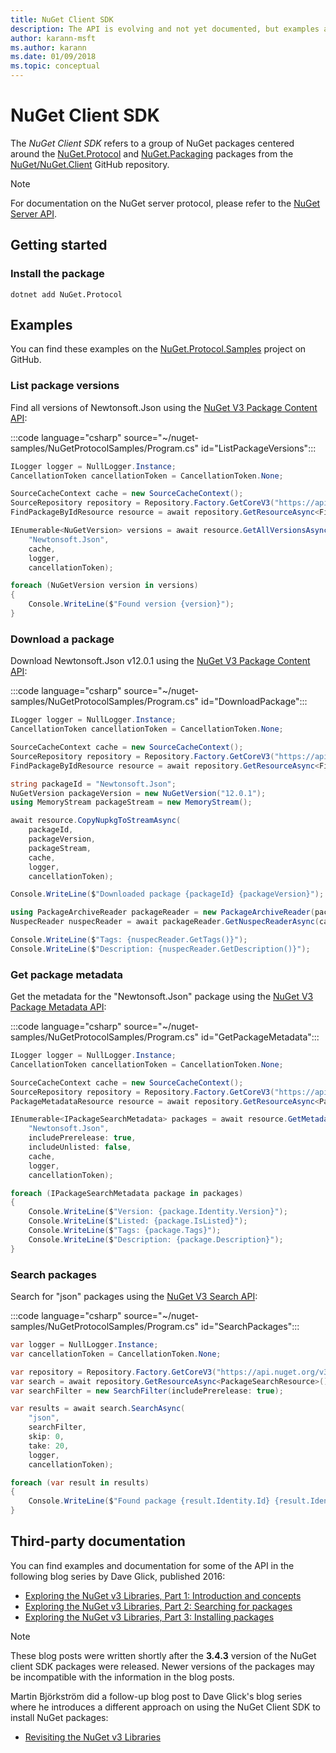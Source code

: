 ```yaml
---
title: NuGet Client SDK
description: The API is evolving and not yet documented, but examples are available on Dave Glick's blog.
author: karann-msft
ms.author: karann
ms.date: 01/09/2018
ms.topic: conceptual
---
```


# NuGet Client SDK

The *NuGet Client SDK* refers to a group of NuGet packages centered around the [NuGet.Protocol](https://www.nuget.org/packages/NuGet.Protocol) and [NuGet.Packaging](https://www.nuget.org/packages/NuGet.Packaging) packages from the [NuGet/NuGet.Client](https://github.com/NuGet/NuGet.Client) GitHub repository.

> [!Note]
>  For documentation on the NuGet server protocol, please refer to the [NuGet Server API](~/api/overview.md).

## Getting started

### Install the package

```
dotnet add NuGet.Protocol
```

## Examples

You can find these examples on the [NuGet.Protocol.Samples](TODO) project on GitHub.

### List package versions

Find all versions of Newtonsoft.Json using the [NuGet V3 Package Content API](../api/package-base-address-resource.md#enumerate-package-versions):

:::code language="csharp" source="~/nuget-samples/NuGetProtocolSamples/Program.cs" id="ListPackageVersions":::

```csharp
ILogger logger = NullLogger.Instance;
CancellationToken cancellationToken = CancellationToken.None;

SourceCacheContext cache = new SourceCacheContext();
SourceRepository repository = Repository.Factory.GetCoreV3("https://api.nuget.org/v3/index.json");
FindPackageByIdResource resource = await repository.GetResourceAsync<FindPackageByIdResource>();

IEnumerable<NuGetVersion> versions = await resource.GetAllVersionsAsync(
    "Newtonsoft.Json",
    cache,
    logger,
    cancellationToken);

foreach (NuGetVersion version in versions)
{
    Console.WriteLine($"Found version {version}");
}
```

### Download a package

Download Newtonsoft.Json v12.0.1 using the [NuGet V3 Package Content API](../api/package-base-address-resource.md):

:::code language="csharp" source="~/nuget-samples/NuGetProtocolSamples/Program.cs" id="DownloadPackage":::

```csharp
ILogger logger = NullLogger.Instance;
CancellationToken cancellationToken = CancellationToken.None;

SourceCacheContext cache = new SourceCacheContext();
SourceRepository repository = Repository.Factory.GetCoreV3("https://api.nuget.org/v3/index.json");
FindPackageByIdResource resource = await repository.GetResourceAsync<FindPackageByIdResource>();

string packageId = "Newtonsoft.Json";
NuGetVersion packageVersion = new NuGetVersion("12.0.1");
using MemoryStream packageStream = new MemoryStream();

await resource.CopyNupkgToStreamAsync(
    packageId,
    packageVersion,
    packageStream,
    cache,
    logger,
    cancellationToken);

Console.WriteLine($"Downloaded package {packageId} {packageVersion}");

using PackageArchiveReader packageReader = new PackageArchiveReader(packageStream);
NuspecReader nuspecReader = await packageReader.GetNuspecReaderAsync(cancellationToken);

Console.WriteLine($"Tags: {nuspecReader.GetTags()}");
Console.WriteLine($"Description: {nuspecReader.GetDescription()}");
```

### Get package metadata 

Get the metadata for the "Newtonsoft.Json" package using the [NuGet V3 Package Metadata API](../api/registration-base-url-resource.md):

:::code language="csharp" source="~/nuget-samples/NuGetProtocolSamples/Program.cs" id="GetPackageMetadata":::

```csharp
ILogger logger = NullLogger.Instance;
CancellationToken cancellationToken = CancellationToken.None;

SourceCacheContext cache = new SourceCacheContext();
SourceRepository repository = Repository.Factory.GetCoreV3("https://api.nuget.org/v3/index.json");
PackageMetadataResource resource = await repository.GetResourceAsync<PackageMetadataResource>();

IEnumerable<IPackageSearchMetadata> packages = await resource.GetMetadataAsync(
    "Newtonsoft.Json",
    includePrerelease: true,
    includeUnlisted: false,
    cache,
    logger,
    cancellationToken);

foreach (IPackageSearchMetadata package in packages)
{
    Console.WriteLine($"Version: {package.Identity.Version}");
    Console.WriteLine($"Listed: {package.IsListed}");
    Console.WriteLine($"Tags: {package.Tags}");
    Console.WriteLine($"Description: {package.Description}");
}
```

### Search packages

Search for "json" packages using the [NuGet V3 Search API](../api/search-query-service-resource.md):

:::code language="csharp" source="~/nuget-samples/NuGetProtocolSamples/Program.cs" id="SearchPackages":::

```csharp
var logger = NullLogger.Instance;
var cancellationToken = CancellationToken.None;

var repository = Repository.Factory.GetCoreV3("https://api.nuget.org/v3/index.json");
var search = await repository.GetResourceAsync<PackageSearchResource>();
var searchFilter = new SearchFilter(includePrerelease: true);

var results = await search.SearchAsync(
    "json",
    searchFilter,
    skip: 0,
    take: 20,
    logger,
    cancellationToken);

foreach (var result in results)
{
    Console.WriteLine($"Found package {result.Identity.Id} {result.Identity.Version}");
}
```

## Third-party documentation

You can find examples and documentation for some of the API in the following blog series by Dave Glick, published 2016:

- [Exploring the NuGet v3 Libraries, Part 1: Introduction and concepts](http://daveaglick.com/posts/exploring-the-nuget-v3-libraries-part-1)
- [Exploring the NuGet v3 Libraries, Part 2: Searching for packages](http://daveaglick.com/posts/exploring-the-nuget-v3-libraries-part-2)
- [Exploring the NuGet v3 Libraries, Part 3: Installing packages](http://daveaglick.com/posts/exploring-the-nuget-v3-libraries-part-3)

> [!Note]
> These blog posts were written shortly after the **3.4.3** version of the NuGet client SDK packages were released.
> Newer versions of the packages may be incompatible with the information in the blog posts.

Martin Björkström did a follow-up blog post to Dave Glick's blog series where he introduces a different approach on using the NuGet Client SDK to install NuGet packages:

- [Revisiting the NuGet v3 Libraries](https://martinbjorkstrom.com/posts/2018-09-19-revisiting-nuget-client-libraries)
